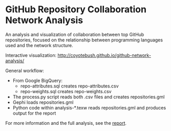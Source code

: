 GitHub Repository Collaboration Network Analysis
===

An analysis and visualization of collaboration between top GitHub repositories,
focused on the relationship between programming languages used and the network
structure.

Interactive visualization: <http://coyotebush.github.io/github-network-analysis/>

General workflow:

 * From Google BigQuery:
    * repo-attributes.sql creates repo-attributes.csv
    * repo-weights.sql creates repo-weights.csv
 * The process.py script reads both .csv files and creates repositories.gml
 * Gephi loads repositories.gml
 * Python code within analysis-\*.texw reads repositories.gml and produces
   output for the report

For more information and the full analysis, see the [report](github.pdf).

